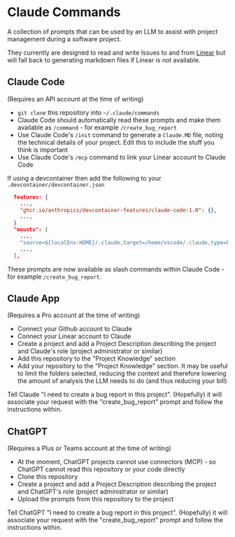 # Claude Commands

A collection of prompts that can be used by an LLM to assist with project management during a software project.

They currently are designed to read and write Issues to and from [Linear](https://linear.app) but will fall back to generating markdown files if Linear is not available.

## Claude Code

(Requires an API account at the time of writing)

- `git clone` this repository into `~/.claude/commands`
- Claude Code should automatically read these prompts and make them available as `/command` - for example `/create_bug_report`
- Use Claude Code's `/init` command to generate a `Claude.MD` file, noting the technical details of your project. Edit this to include the stuff you think is important
- Use Claude Code's `/mcp` command to link your Linear account to Claude Code

If using a devcontainer then add the following to your `.devcontainer/devcontainer.json`

```json
  features: {
    ...,
    "ghcr.io/anthropics/devcontainer-features/claude-code:1.0": {},
    ...,
  }
  "mounts": [
    ...,
    "source=${localEnv:HOME}/.claude,target=/home/vscode/.claude,type=bind,consistency=cached",
    ...,
  ],
```

These prompts are now available as slash commands within Claude Code - for example `/create_bug_report`.

## Claude App

(Requires a Pro account at the time of writing)

- Connect your Github account to Claude
- Connect your Linear account to Claude
- Create a project and add a Project Description describing the project and Claude's role (project administrator or similar)
- Add this repository to the "Project Knowledge" section
- Add your repository to the "Project Knowledge" section. It may be useful to limit the folders selected, reducing the context and therefore lowering the amount of analysis the LLM needs to do (and thus reducing your bill)

Tell Claude "I need to create a bug report in this project". (Hopefully) it will associate your request with the "create_bug_report" prompt and follow the instructions within.

## ChatGPT

(Requires a Plus or Teams account at the time of writing)

- At the moment, ChatGPT projects cannot use connectors (MCP) - so ChatGPT cannot read this repository or your code directly
- Clone this repository
- Create a project and add a Project Description describing the project and ChatGPT's role (project administrator or similar)
- Upload the prompts from this repository to the project

Tell ChatGPT "I need to create a bug report in this project". (Hopefully) it will associate your request with the "create_bug_report" prompt and follow the instructions within.
